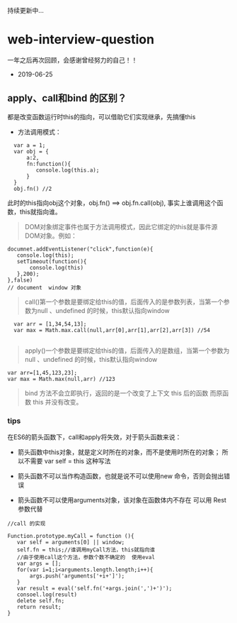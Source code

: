 持续更新中...
# web-interview-question

一年之后再次回顾，会感谢曾经努力的自己！！

* 2019-06-25
## apply、call和bind 的区别？
 
 都是改变函数运行时this的指向，可以借助它们实现继承，先搞懂this
 
 * 方法调用模式：
 ```
   var a = 1;
   var obj = {
       a:2,
       fn:function(){
          console.log(this.a);
       }
   }
   obj.fn() //2
```
 此时的this指向obj这个对象，obj.fn() ==> obj.fn.call(obj),
 事实上谁调用这个函数，this就指向谁。 
 > DOM对象绑定事件也属于方法调用模式，因此它绑定的this就是事件源DOM对象。例如：
 ````
 documnet.addEventListener("click",function(e){
    console.log(this);
    setTimeout(function(){
        console.log(this)
    },200);
 },false)
 // document  window 对象
 ````
 
 > call()第一个参数是要绑定给this的值，后面传入的是参数列表，当第一个参数为null
 、undefined 的时候，this默认指向window
 ```
   var arr = [1,34,54,13];
   var max = Math.max.call(null,arr[0],arr[1],arr[2],arr[3]) //54
    
```
 
 > apply()一个参数是要绑定给this的值，后面传入的是数组，当第一个参数为null
    、undefined 的时候，this默认指向window
 ```
 var arr=[1,45,123,23];
 var max = Math.max(null,arr) //123

```
 > bind 方法不会立即执行，返回的是一个改变了上下文 this 后的函数
 而原函数 this 并没有改变。
 
 
 ### tips
 
 在ES6的箭头函数下，call和apply将失效，对于箭头函数来说：
 * 箭头函数中this对象，就是定义时所在的对象，而不是使用时所在的对象；
 所以不需要 var self = this 这种写法
 
 * 箭头函数不可以当作构造函数，也就是说不可以使用new 命令，否则会抛出错误
 * 箭头函数不可以使用arguments对象，该对象在函数体内不存在 可以用 Rest 参数代替
 
 ````
//call 的实现

Function.prototype.myCall = function (){
    var self = arguments[0] || window;
    self.fn = this;//谁调用myCall方法，this就指向谁
    //由于使用call这个方法，参数个数不确定的  使用eval
    var args = [];
    for(var i=1;i<arguments.length.length;i++){
        args.push('arguments['+i+']');
    }
    var result = eval('self.fn('+args.join(',')+')');
    consoel.log(result)
    delete self.fn;
    return result;
}   

````
 
 
 
 
 
 
 
 
 
 
 
 
 
 
 
 
 
 
 
 
 
 
 
 
 
 
 
 
 
 
 

